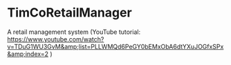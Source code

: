 # TimCoRetailManager
A retail management system (YouTube tutorial: https://www.youtube.com/watch?v=TDuG1WU3GvM&amp;list=PLLWMQd6PeGY0bEMxObA6dtYXuJOGfxSPx&amp;index=2 )
